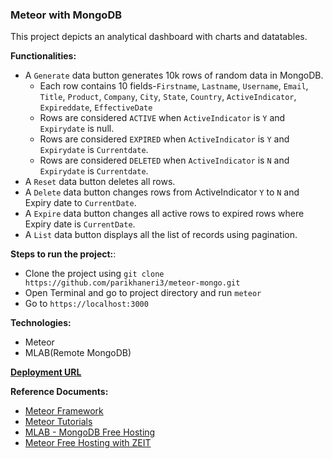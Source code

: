 ### Meteor with MongoDB

This project depicts an analytical dashboard with charts and datatables.

**Functionalities:**
- A `Generate` data button generates 10k rows of random data in MongoDB.
    - Each row contains 10 fields-`Firstname`, `Lastname`, `Username`, `Email`, `Title`, `Product`, `Company`, `City`, `State`, `Country`, `ActiveIndicator`, `Expireddate`, `EffectiveDate`
    - Rows are considered `ACTIVE` when `ActiveIndicator` is `Y` and `Expirydate` is null.
    - Rows are considered `EXPIRED` when `ActiveIndicator` is `Y` and `Expirydate` is `Currentdate`.
    - Rows are considered `DELETED` when `ActiveIndicator` is `N` and `Expirydate` is `Currentdate`.
- A `Reset` data button deletes all rows.
- A `Delete` data button changes rows from ActiveIndicator `Y` to `N` and Expiry date to `CurrentDate`.
- A `Expire` data button changes all active rows to expired rows where Expiry date is `CurrentDate`.
- A `List` data button displays all the list of records using pagination.
  
**Steps to run the project:**:
- Clone the project using `git clone https://github.com/parikhaneri3/meteor-mongo.git`
- Open Terminal and go to project directory and run `meteor`
- Go to `https://localhost:3000`

**Technologies:**
- Meteor
- MLAB(Remote MongoDB)

[**Deployment URL**](https://capitaldk.parikhaneri3.now.sh/)

**Reference Documents:**
- [Meteor Framework](https://www.meteor.com/)
- [Meteor Tutorials](https://www.meteor.com/tutorials)
- [MLAB - MongoDB Free Hosting](https://mlab.com/)
- [Meteor Free Hosting with ZEIT](https://medium.com/@purplecones/deploying-a-meteor-app-for-free-using-zeit-now-c183329057c9)


